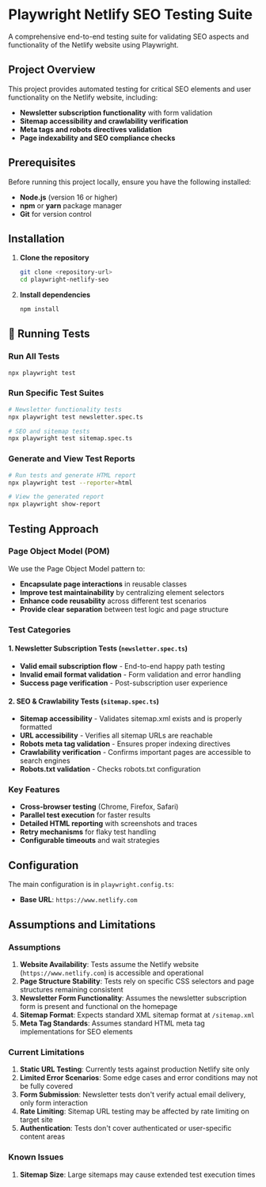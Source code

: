 # Playwright Netlify SEO Testing Suite

A comprehensive end-to-end testing suite for validating SEO aspects and functionality of the Netlify website using Playwright.

## Project Overview

This project provides automated testing for critical SEO elements and user functionality on the Netlify website, including:

- **Newsletter subscription functionality** with form validation
- **Sitemap accessibility and crawlability verification**
- **Meta tags and robots directives validation**
- **Page indexability and SEO compliance checks**


## Prerequisites

Before running this project locally, ensure you have the following installed:

- **Node.js** (version 16 or higher)
- **npm** or **yarn** package manager
- **Git** for version control

## Installation

1. **Clone the repository**
   ```bash
   git clone <repository-url>
   cd playwright-netlify-seo
   ```

2. **Install dependencies**
   ```bash
   npm install
   ```

## 🧪 Running Tests

### Run All Tests
```bash
npx playwright test
```

### Run Specific Test Suites
```bash
# Newsletter functionality tests
npx playwright test newsletter.spec.ts

# SEO and sitemap tests
npx playwright test sitemap.spec.ts
```

### Generate and View Test Reports
```bash
# Run tests and generate HTML report
npx playwright test --reporter=html

# View the generated report
npx playwright show-report
```



## Testing Approach

### Page Object Model (POM)
We use the Page Object Model pattern to:
- **Encapsulate page interactions** in reusable classes
- **Improve test maintainability** by centralizing element selectors
- **Enhance code reusability** across different test scenarios
- **Provide clear separation** between test logic and page structure

### Test Categories

#### 1. Newsletter Subscription Tests (`newsletter.spec.ts`)
- **Valid email subscription flow** - End-to-end happy path testing
- **Invalid email format validation** - Form validation and error handling
- **Success page verification** - Post-subscription user experience

#### 2. SEO & Crawlability Tests (`sitemap.spec.ts`)
- **Sitemap accessibility** - Validates sitemap.xml exists and is properly formatted
- **URL accessibility** - Verifies all sitemap URLs are reachable
- **Robots meta tag validation** - Ensures proper indexing directives
- **Crawlability verification** - Confirms important pages are accessible to search engines
- **Robots.txt validation** - Checks robots.txt configuration

### Key Features
- **Cross-browser testing** (Chrome, Firefox, Safari)
- **Parallel test execution** for faster results
- **Detailed HTML reporting** with screenshots and traces
- **Retry mechanisms** for flaky test handling
- **Configurable timeouts** and wait strategies

## Configuration

The main configuration is in `playwright.config.ts`:

- **Base URL**: `https://www.netlify.com`


## Assumptions and Limitations

### Assumptions
1. **Website Availability**: Tests assume the Netlify website (`https://www.netlify.com`) is accessible and operational
2. **Page Structure Stability**: Tests rely on specific CSS selectors and page structures remaining consistent
3. **Newsletter Form Functionality**: Assumes the newsletter subscription form is present and functional on the homepage
4. **Sitemap Format**: Expects standard XML sitemap format at `/sitemap.xml`
5. **Meta Tag Standards**: Assumes standard HTML meta tag implementations for SEO elements

### Current Limitations
1. **Static URL Testing**: Currently tests against production Netlify site only
2. **Limited Error Scenarios**: Some edge cases and error conditions may not be fully covered
3. **Form Submission**: Newsletter tests don't verify actual email delivery, only form interaction
4. **Rate Limiting**: Sitemap URL testing may be affected by rate limiting on target site
5. **Authentication**: Tests don't cover authenticated or user-specific content areas

### Known Issues
1. **Sitemap Size**: Large sitemaps may cause extended test execution times
